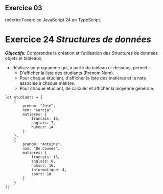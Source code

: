 ## Exercice 03

réécrire l'exercice JavaScript 24 en TypeScript.

# Exercice 24 ***Structures de données***

***Objectifs:***
    Comprendre la création et l’utilisation des Structures de données objets et tableaux. 


- Réalisez un programme qui, à partir du tableau ci-dessous, permet :
    - D'afficher la liste des étudiants (Prenom Nom).
    - Pour chaque étudiant, d'afficher la liste des matières et la note associée à chaque matière.
    - Pour chaque étudiant, de calculer et afficher la moyenne générale.

```
let etudiants = [ 
    { 
        prenom: "José", 
        nom: "Garcia", 
        matieres: { 
            francais: 16, 
            anglais: 7, 
            humour: 14 
        }  
    }, 
    { 
        prenom: "Antoine", 
        nom: "De Caunes", 
        matieres: { 
            francais: 15, 
            anglais: 6, 
            humour: 16, 
            informatique: 4, 
            sport: 10 
        } 
    } 
]; 
```
